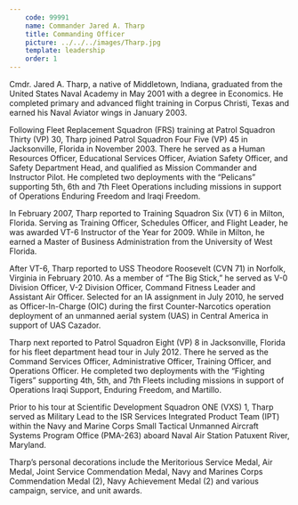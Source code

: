 ```yaml
---
    code: 99991
    name: Commander Jared A. Tharp
    title: Commanding Officer
    picture: ../../../images/Tharp.jpg
    template: leadership
    order: 1
---
```

Cmdr. Jared A. Tharp, a native of Middletown, Indiana, graduated from the United States Naval Academy in May 2001 with a degree in Economics. He completed primary and advanced flight training in Corpus Christi, Texas and earned his Naval Aviator wings in January 2003.

Following Fleet Replacement Squadron (FRS) training at Patrol Squadron Thirty (VP) 30, Tharp joined Patrol Squadron Four Five (VP) 45 in Jacksonville, Florida in November 2003. There he served as a Human Resources Officer, Educational Services Officer, Aviation Safety Officer, and Safety Department Head, and qualified as Mission Commander and Instructor Pilot. He completed two deployments with the “Pelicans” supporting 5th, 6th and 7th Fleet Operations including missions in support of Operations Enduring Freedom and Iraqi Freedom.

In February 2007, Tharp reported to Training Squadron Six (VT) 6 in Milton, Florida. Serving as Training Officer, Schedules Officer, and Flight Leader, he was awarded VT-6 Instructor of the Year for 2009. While in Milton, he earned a Master of Business Administration from the University of West Florida.

After VT-6, Tharp reported to USS Theodore Roosevelt (CVN 71) in Norfolk, Virginia in February 2010. As a member of “The Big Stick,” he served as V-0 Division Officer, V-2 Division Officer, Command Fitness Leader and Assistant Air Officer. Selected for an IA assignment in July 2010, he served as Officer-In-Charge (OIC) during the first Counter-Narcotics operation deployment of an unmanned aerial system (UAS) in Central America in support of UAS Cazador.

Tharp next reported to Patrol Squadron Eight (VP) 8 in Jacksonville, Florida for his fleet department head tour in July 2012. There he served as the Command Services Officer, Administrative Officer, Training Officer, and Operations Officer. He completed two deployments with the “Fighting Tigers” supporting 4th, 5th, and 7th Fleets including missions in support of Operations Iraqi Support, Enduring Freedom, and Martillo.

Prior to his tour at Scientific Development Squadron ONE (VXS) 1, Tharp served as Military Lead to the ISR Services Integrated Product Team (IPT) within the Navy and Marine Corps Small Tactical Unmanned Aircraft Systems Program Office (PMA-263) aboard Naval Air Station Patuxent River, Maryland.

Tharp’s personal decorations include the Meritorious Service Medal, Air Medal, Joint Service Commendation Medal, Navy and Marines Corps Commendation Medal (2), Navy Achievement Medal (2) and various campaign, service, and unit awards.